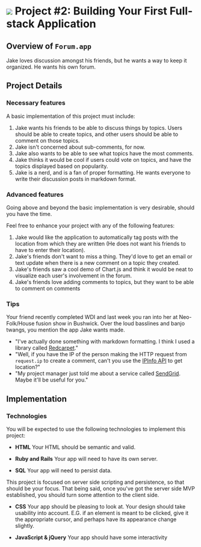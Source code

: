 # ![](https://ga-dash.s3.amazonaws.com/production/assets/logo-9f88ae6c9c3871690e33280fcf557f33.png) Project #2: Building Your First Full-stack Application

## Overview of `Forum.app`

Jake loves discussion amongst his friends, but he wants a way to keep it organized.
He wants his own forum.

## Project Details

### Necessary features

A basic implementation of this project must include:

1. Jake wants his friends to be able to discuss things by topics. Users should
be able to create topics, and other users should be able to comment on those topics.
2. Jake isn't concerned about sub-comments, for now.
3. Jake also wants to be able to see what topics have the most comments.
4. Jake thinks it would be cool if users could vote on topics, and have the
topics displayed based on popularity.
5. Jake is a nerd, and is a fan of proper formatting. He wants everyone to write
their discussion posts in markdown format.

###  Advanced features

Going above and beyond the basic implementation is very desirable, should you
have the time.

Feel free to enhance your project with any of the following features:

1. Jake would like the application to automatically tag posts with the location
from which they are written (He does not want his friends to have to enter their
location).
1. Jake's friends don't want to miss a thing. They'd love to get an email or
text update when there is a new comment on a topic they created.
1. Jake's friends saw a cool demo of Chart.js and think it would be neat to
visualize each user's involvement in the forum.
1. Jake's friends love adding comments to topics, but they want to be able to
comment on comments

### Tips

Your friend recently completed WDI and last week you ran into her at
Neo-Folk/House fusion show in Bushwick. Over the loud basslines and banjo twangs,
you mention the app Jake wants made.

- "I've actually done something with markdown formatting. I think I used a
library called [Redcarpet][redcarpet]."
- "Well, if you have the IP of the person making the HTTP request from
`request.ip` to create a comment, can't you use the [IPInfo API][ipinfo] to get
location?"
- "My project manager just told me about a service called
[SendGrid][send]. Maybe it'll be useful for you."

[redcarpet]: https://github.com/vmg/redcarpet
[ipinfo]: http://ipinfo.io/
[send]: https://sendgrid.com/docs/Integrate/Code_Examples/ruby.html

## Implementation

### Technologies

You will be expected to use the following technologies to implement this project:

- **HTML**
  Your HTML should be semantic and valid.

- **Ruby and Rails**
  Your app will need to have its own server.

- **SQL**
  Your app will need to persist data.

This project is focused on server side scripting and persistence, so that should
be your focus. That being said, once you've got the server side MVP established,
you should turn some attention to the client side.

- **CSS**
  Your app should be pleasing to look at. Your design should take usability into
  account. E.G. if an element is meant to be clicked, give it the appropriate
  cursor, and perhaps have its appearance change slightly.

- **JavaScript & jQuery**
  Your app should have some interactivity
